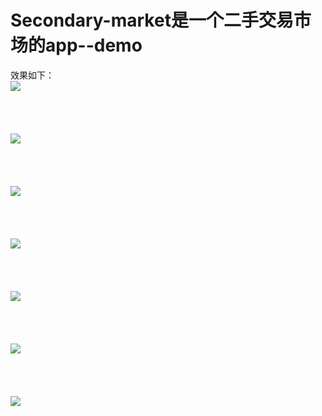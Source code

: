 # Secondary-market是一个二手交易市场的app--demo
效果如下：<br>
![](https://github.com/AutismTl/Secondary-market/raw/master/demo-picture/S70424-213012.jpg)<br><br><br><br><br>
![](https://github.com/AutismTl/Secondary-market/raw/master/demo-picture/S70424-213024.jpg)<br><br><br><br><br>
![](https://github.com/AutismTl/Secondary-market/raw/master/demo-picture/S70424-213130.jpg)<br><br><br><br><br>
![](https://github.com/AutismTl/Secondary-market/raw/master/demo-picture/S70424-213033.jpg)<br><br><br><br><br>
![](https://github.com/AutismTl/Secondary-market/raw/master/demo-picture/S70424-213057.jpg)<br><br><br><br><br>
![](https://github.com/AutismTl/Secondary-market/raw/master/demo-picture/S70424-213102.jpg)<br><br><br><br><br>
![](https://github.com/AutismTl/Secondary-market/raw/master/demo-picture/S70424-213107.jpg)

